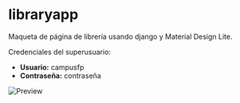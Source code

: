 # libraryapp
 Maqueta de página de librería usando django y Material Design Lite.
 
 Credenciales del superusuario:
 
  - **Usuario:** campusfp
  - **Contraseña:** contraseña

![Preview](rpreview.png?raw=true "Preview")
